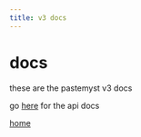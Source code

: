```yaml
---
title: v3 docs
---
```


# docs

these are the pastemyst v3 docs

go [here](/docs/v3/api/index) for the api docs

[home](/)
